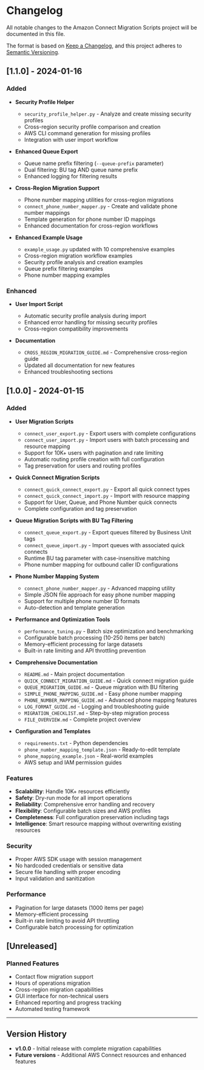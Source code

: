 # Changelog

All notable changes to the Amazon Connect Migration Scripts project will be documented in this file.

The format is based on [Keep a Changelog](https://keepachangelog.com/en/1.0.0/),
and this project adheres to [Semantic Versioning](https://semver.org/spec/v2.0.0.html).

## [1.1.0] - 2024-01-16

### Added
- **Security Profile Helper**
  - `security_profile_helper.py` - Analyze and create missing security profiles
  - Cross-region security profile comparison and creation
  - AWS CLI command generation for missing profiles
  - Integration with user import workflow

- **Enhanced Queue Export**
  - Queue name prefix filtering (`--queue-prefix` parameter)
  - Dual filtering: BU tag AND queue name prefix
  - Enhanced logging for filtering results

- **Cross-Region Migration Support**
  - Phone number mapping utilities for cross-region migrations
  - `connect_phone_number_mapper.py` - Create and validate phone number mappings
  - Template generation for phone number ID mappings
  - Enhanced documentation for cross-region workflows

- **Enhanced Example Usage**
  - `example_usage.py` updated with 10 comprehensive examples
  - Cross-region migration workflow examples
  - Security profile analysis and creation examples
  - Queue prefix filtering examples
  - Phone number mapping examples

### Enhanced
- **User Import Script**
  - Automatic security profile analysis during import
  - Enhanced error handling for missing security profiles
  - Cross-region compatibility improvements

- **Documentation**
  - `CROSS_REGION_MIGRATION_GUIDE.md` - Comprehensive cross-region guide
  - Updated all documentation for new features
  - Enhanced troubleshooting sections

## [1.0.0] - 2024-01-15

### Added
- **User Migration Scripts**
  - `connect_user_export.py` - Export users with complete configurations
  - `connect_user_import.py` - Import users with batch processing and resource mapping
  - Support for 10K+ users with pagination and rate limiting
  - Automatic routing profile creation with full configuration
  - Tag preservation for users and routing profiles

- **Quick Connect Migration Scripts**
  - `connect_quick_connect_export.py` - Export all quick connect types
  - `connect_quick_connect_import.py` - Import with resource mapping
  - Support for User, Queue, and Phone Number quick connects
  - Complete configuration and tag preservation

- **Queue Migration Scripts with BU Tag Filtering**
  - `connect_queue_export.py` - Export queues filtered by Business Unit tags
  - `connect_queue_import.py` - Import queues with associated quick connects
  - Runtime BU tag parameter with case-insensitive matching
  - Phone number mapping for outbound caller ID configurations

- **Phone Number Mapping System**
  - `connect_phone_number_mapper.py` - Advanced mapping utility
  - Simple JSON file approach for easy phone number mapping
  - Support for multiple phone number ID formats
  - Auto-detection and template generation

- **Performance and Optimization Tools**
  - `performance_tuning.py` - Batch size optimization and benchmarking
  - Configurable batch processing (10-250 items per batch)
  - Memory-efficient processing for large datasets
  - Built-in rate limiting and API throttling prevention

- **Comprehensive Documentation**
  - `README.md` - Main project documentation
  - `QUICK_CONNECT_MIGRATION_GUIDE.md` - Quick connect migration guide
  - `QUEUE_MIGRATION_GUIDE.md` - Queue migration with BU filtering
  - `SIMPLE_PHONE_MAPPING_GUIDE.md` - Easy phone number mapping
  - `PHONE_NUMBER_MAPPING_GUIDE.md` - Advanced phone mapping features
  - `LOG_FORMAT_GUIDE.md` - Logging and troubleshooting guide
  - `MIGRATION_CHECKLIST.md` - Step-by-step migration process
  - `FILE_OVERVIEW.md` - Complete project overview

- **Configuration and Templates**
  - `requirements.txt` - Python dependencies
  - `phone_number_mapping_template.json` - Ready-to-edit template
  - `phone_mapping_example.json` - Real-world examples
  - AWS setup and IAM permission guides

### Features
- **Scalability**: Handle 10K+ resources efficiently
- **Safety**: Dry-run mode for all import operations
- **Reliability**: Comprehensive error handling and recovery
- **Flexibility**: Configurable batch sizes and AWS profiles
- **Completeness**: Full configuration preservation including tags
- **Intelligence**: Smart resource mapping without overwriting existing resources

### Security
- Proper AWS SDK usage with session management
- No hardcoded credentials or sensitive data
- Secure file handling with proper encoding
- Input validation and sanitization

### Performance
- Pagination for large datasets (1000 items per page)
- Memory-efficient processing
- Built-in rate limiting to avoid API throttling
- Configurable batch processing for optimization

## [Unreleased]

### Planned Features
- Contact flow migration support
- Hours of operations migration
- Cross-region migration capabilities
- GUI interface for non-technical users
- Enhanced reporting and progress tracking
- Automated testing framework

---

## Version History

- **v1.0.0** - Initial release with complete migration capabilities
- **Future versions** - Additional AWS Connect resources and enhanced features